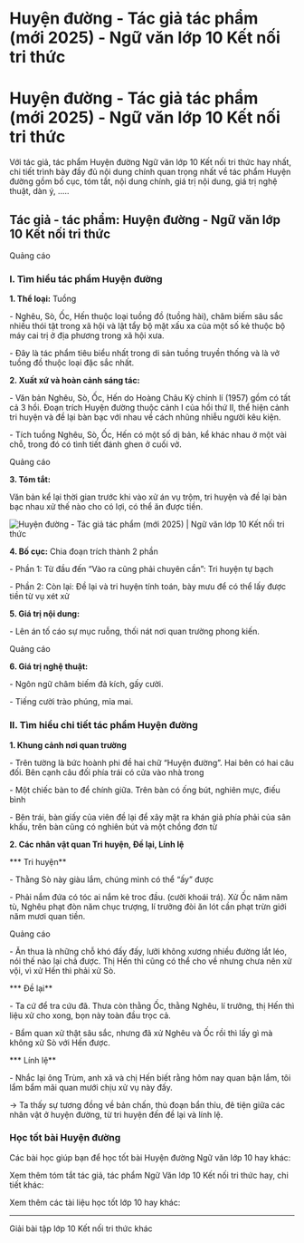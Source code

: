 # Huyện đường - Tác giả tác phẩm (mới 2025) - Ngữ văn lớp 10 Kết nối tri thức

# Huyện đường - Tác giả tác phẩm (mới 2025) - Ngữ văn lớp 10 Kết nối tri thức

Với tác giả, tác phẩm Huyện đường Ngữ văn lớp 10 Kết nối tri thức hay nhất, chi tiết trình bày đầy đủ nội dung chính quan trọng nhất về tác phẩm Huyện đường gồm bố cục, tóm tắt, nội dung chính, giá trị nội dung, giá trị nghệ thuật, dàn ý, .....

## Tác giả - tác phẩm: Huyện đường - Ngữ văn lớp 10 Kết nối tri thức

Quảng cáo

### **I. Tìm hiểu tác phẩm Huyện đường**

**1\. Thể loại:** Tuồng

\- Nghêu, Sò, Ốc, Hến thuộc loại tuồng đồ (tuồng hài), châm biếm sâu sắc nhiều thói tật trong xã hội và lật tẩy bộ mặt xấu xa của một số kẻ thuộc bộ máy cai trị ở địa phương trong xã hội xưa.

\- Đây là tác phẩm tiêu biểu nhất trong di sản tuồng truyền thống và là vở tuồng đồ thuộc loại đặc sắc nhất.

**2\. Xuất xứ và hoàn cảnh sáng tác:**

\- Văn bản Nghêu, Sò, Ốc, Hến do Hoàng Châu Kỳ chỉnh lí (1957) gồm có tất cả 3 hồi. Đoạn trích Huyện đường thuộc cảnh I của hồi thứ II, thể hiện cảnh tri huyện và đề lại bàn bạc với nhau về cách nhũng nhiễu người kêu kiện.

\- Tích tuồng Nghêu, Sò, Ốc, Hến có một số dị bản, kể khác nhau ở một vài chỗ, trong đó có tình tiết đánh ghen ở cuối vở.

Quảng cáo

**3\. Tóm tắt:**

Văn bản kể lại thời gian trước khi vào xử án vụ trộm, tri huyện và đề lại bàn bạc nhau xử thế nào cho có lợi, có thể ăn được tiền.

![Huyện đường - Tác giả tác phẩm \(mới 2025\) | Ngữ văn lớp 10 Kết nối tri thức](https://vietjack.com/soan-van-lop-10-kn/images/tac-gia-tac-pham-huyen-duong.PNG)

**4\. Bố cục:** Chia đoạn trích thành 2 phần 

\- Phần 1: Từ đầu đến “Vào ra cũng phải chuyên cần”: Tri huyện tự bạch 

\- Phần 2: Còn lại: Đề lại và tri huyện tính toán, bày mưu để có thể lấy được tiền từ vụ xét xử

**5\. Giá trị nội dung:**

\- Lên án tố cáo sự mục ruỗng, thối nát nơi quan trường phong kiến.

Quảng cáo

**6\. Giá trị nghệ thuật:**

\- Ngôn ngữ châm biếm đả kích, gấy cười.

\- Tiếng cười trào phúng, mỉa mai.

### **II. Tìm hiểu chi tiết tác phẩm Huyện đường**

**1\. Khung cảnh nơi quan trường**

\- Trên tường là bức hoành phi đề hai chữ “Huyện đường”. Hai bên có hai câu đối. Bên cạnh câu đối phía trái có cửa vào nhà trong

\- Một chiếc bàn to để chính giữa. Trên bàn có ống bút, nghiên mực, điếu bình

\- Bên trái, bàn giấy của viên đề lại để xây mặt ra khán giả phía phải của sân khấu, trên bàn cũng có nghiên bút và một chồng đơn từ

**2\. Các nhân vật quan Tri huyện, Đề lại, Lính lệ**

*** Tri huyện**

\- Thằng Sò này giàu lắm, chúng mình có thể “ấy” được

\- Phải nắm đứa có tóc ai nắm kẻ troc đầu. (cười khoái trá). Xử Ốc năm năm tù, Nghêu phạt đòn năm chục trượng, lí trưởng đòi ăn lót cần phạt trừn giới năm mươi quan tiền.

Quảng cáo

\- Ăn thua là những chỗ khó đấy đấy, lưỡi không xương nhiều đường lắt léo, nói thế nào lại chả được. Thị Hến thì cũng có thể cho về nhưng chưa nên xử vội, vì xử Hến thì phải xử Sò.

*** Đề lại**

\- Ta cứ để tra cứu đã. Thưa còn thằng Ốc, thằng Nghêu, lí trưởng, thị Hến thì liệu xử cho xong, bọn này toàn đầu trọc cả.

\- Bẩm quan xử thật sâu sắc, nhưng đã xử Nghêu và Ốc rồi thì lấy gì mà không xử Sò với Hến được.

*** Lính lệ**

\- Nhắc lại ông Trùm, anh xã và chị Hến biết rằng hôm nay quan bận lắm, tôi lẩm bẩm mãi quan mưới chịu xử vụ này đấy.

→ Ta thấy sự tương đồng về bản chấn, thủ đoạn bẩn thỉu, đê tiện giữa các nhân vật ở huyện đường, từ tri huyện đến đề lại và lính lệ.

### **Học tốt bài Huyện đường**

Các bài học giúp bạn để học tốt bài Huyện đường Ngữ văn lớp 10 hay khác:

Xem thêm tóm tắt tác giả, tác phẩm Ngữ Văn lớp 10 Kết nối tri thức hay, chi tiết khác:

Xem thêm các tài liệu học tốt lớp 10 hay khác:

* * *

Giải bài tập lớp 10 Kết nối tri thức khác
